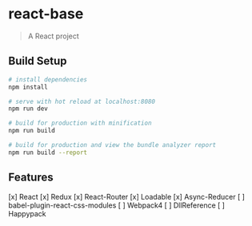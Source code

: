 # react-base

> A React project

## Build Setup

``` bash
# install dependencies
npm install

# serve with hot reload at localhost:8080
npm run dev

# build for production with minification
npm run build

# build for production and view the bundle analyzer report
npm run build --report

```

## Features
[x] React
[x] Redux
[x] React-Router
[x] Loadable
[x] Async-Reducer
[ ] babel-plugin-react-css-modules
[ ] Webpack4
[ ] DllReference
[ ] Happypack
